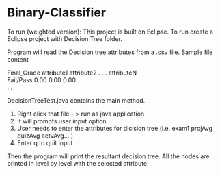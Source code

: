 # Binary-Classifier

To run (weighted version):
This project is built on Eclipse. To run create a Eclipse project with Decision Tree folder. 

Program will read the Decision tree attributes from a .csv file.
Sample file content - 

Final_Grade	attribute1	attribute2	. . . 	attributeN		
Fail/Pass	  0.00	           0.00	                  0.00
.		   
.
.


DecisionTreeTest.java contains the main method. 
1. Right click that file - > run as java application
2. It will prompts user input option
3. User needs to enter the attributes for dicision tree (i.e. exam1<enter> projAvg<enter> quizAvg<enter> actvAvg<enter>....)
4. Enter q to quit input

Then the program will print the resultant decision tree. All the nodes are printed in level by level with the selected attribute.  

